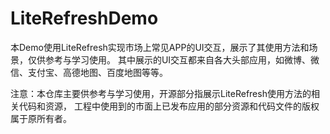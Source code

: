 # LiteRefreshDemo
本Demo使用LiteRefresh实现市场上常见APP的UI交互，展示了其使用方法和场景，仅供参考与学习使用。
其中展示的UI交互都来自各大头部应用，如微博、微信、支付宝、高德地图、百度地图等等。

注意：本仓库主要供参考与学习使用，开源部分指展示LiteRefresh使用方法的相关代码和资源，
工程中使用到的市面上已发布应用的部分资源和代码文件的版权属于原所有者。